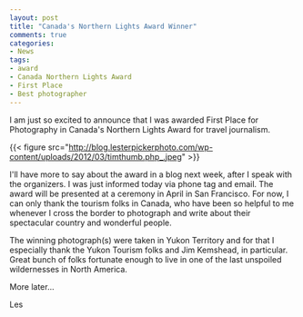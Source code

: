 ```yaml
---
layout: post
title: "Canada's Northern Lights Award Winner"
comments: true
categories:
- News
tags:
- award
- Canada Northern Lights Award
- First Place
- Best photographer
---
```

I am just so excited to announce that I was awarded First Place for Photography in Canada's Northern Lights Award for travel journalism.

{{< figure src="http://blog.lesterpickerphoto.com/wp-content/uploads/2012/03/timthumb.php_.jpeg" >}}

I'll have more to say about the award in a blog next week, after I speak with the organizers. I was just informed today via phone tag and email. The award will be presented at a ceremony in April in San Francisco. For now, I can only thank the tourism folks in Canada, who have been so helpful to me whenever I cross the border to photograph and write about their spectacular country and wonderful people.

The winning photograph(s) were taken in Yukon Territory and for that I especially thank the Yukon Tourism folks and Jim Kemshead, in particular. Great bunch of folks fortunate enough to live in one of the last unspoiled wildernesses in North America.

More later...

Les